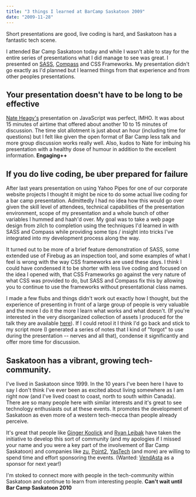 ```yaml
---
title: "3 things I learned at BarCamp Saskatoon 2009"
date: "2009-11-28"
---
```


<aside class="tldr">
Short presentations are good, live coding is hard, and Saskatoon has a fantastic tech scene.
</aside>

I attended Bar Camp Saskatoon today and while I wasn't able to stay for the entire series of presentations what I did manage to see was great. I presented on [SASS](https://www.sass-lang.com), [Compass](https://www.compass-style.org) and CSS Frameworks. My presentation didn't go exactly as I'd planned but I learned things from that experience and from other peoples presentations.

## Your presentation doesn't have to be long to be effective

[Nate Heagy's](https://twitter.com/nheagy) presentation on JavaScript was perfect, IMHO. It was about 15 minutes of airtime that offered about another 10 to 15 minutes of discussion. The time slot allotment is just about an hour (including time for questions) but I felt like given the open format of Bar Camp less talk and more group discussion works really well. Also, kudos to Nate for imbuing his presentation with a healthy dose of humour in addition to the excellent information. **Engaging++**

## If you do live coding, be uber prepared for failure

After last years presentation on using Yahoo Pipes for one of our corporate website projects I thought it might be nice to do some actual live coding for a bar camp presentation. Admittedly I had no idea how this would go over given the skill level of attendees, technical capabilities of the presentation environment, scope of my presentation and a whole bunch of other variables I hummed and haah'd over. My goal was to take a web page design from zilch to completion using the techniques I'd learned in with SASS and Compass while providing some tips / insight into tricks I've integrated into my development process along the way.

It turned out to be more of a brief feature demonstration of SASS, some extended use of Firebug as an inspection tool, and some examples of what I feel is wrong with the way CSS frameworks are used these days. I think I could have condensed it to be shorter with less live coding and focused on the idea I opened with, that CSS Frameworks go against the very nature of what CSS was provided to do, but SASS and Compass fix this by allowing you to continue to use the frameworks without presentational class names.

I made a few flubs and things didn't work out exactly how I thought, but the experience of presenting in front of a large group of people is very valuable and the more I do it the more I learn what works and what doesn't. (If you're interested in the very disorganized collection of assets I produced for the talk they are available [here](https://bit.ly/6PsWqr)). If I could retool it I think I'd go back and stick to my script more (I generated a series of notes that I kind of "forgot" to use during the presentation -- nerves and all that), condense it significantly and offer more time for discussion.

## Saskatoon has a vibrant, growing tech-community.

I've lived in Saskatoon since 1999. In the 10 years I've been here I have to say I don't think I've ever been as excited about living somewhere as I am right now (and I've lived coast to coast, north to south within Canada). There are so many people here with similar interests and it's great to see technology enthusiasts out at these events. It promotes the development of Saskatoon as even more of a western tech-mecca than people already perceive.

It's great that people like [Ginger Koolick](https://twitter.com/gingerk) and [Ryan Lejbak](https://twitter.com/ryanlejbak) have taken the initiative to develop this sort of community (and my apologies if I missed your name and you were a key part of the involvement of Bar Camp Saskatoon) and companies like [zu](https://www.zu.com), [Point2](https://www.point2.com), [YasTech](https://www.yastech.ca) (and more) are willing to spend time and effort sponsoring the events. (Wanted: [VendAsta](https://www.vendasta.com) as a sponsor for next year!)

I'm stoked to connect more with people in the tech-community within Saskatoon and continue to learn from interesting people. **Can't wait until Bar Camp Saskatoon 2010**


